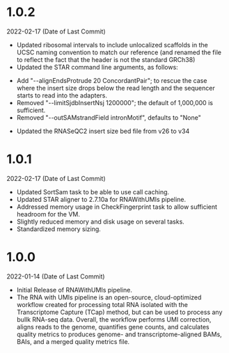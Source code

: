 # 1.0.2
2022-02-17  (Date of Last Commit)

* Updated ribosomal intervals to include unlocalized scaffolds in the UCSC naming convention to match our reference (and renamed the file to reflect the fact that the header is not the standard GRCh38)
* Updated the STAR command line arguments, as follows:
- Add "--alignEndsProtrude 20 ConcordantPair"; to rescue the case where the insert size drops below the read length and the sequencer starts to read into the adapters.
- Removed "--limitSjdbInsertNsj 1200000"; the default of 1,000,000 is sufficient.
- Removed "--outSAMstrandField intronMotif", defaults to "None"
* Updated the RNASeQC2 insert size bed file from v26 to v34

# 1.0.1
2022-02-17 (Date of Last Commit)

* Updated SortSam task to be able to use call caching.
* Updated STAR aligner to 2.7.10a for RNAWithUMIs pipeline.
* Addressed memory usage in CheckFingerprint task to allow sufficient headroom for the VM.
* Slightly reduced memory and disk usage on several tasks.
* Standardized memory sizing.

# 1.0.0
2022-01-14 (Date of Last Commit)

* Initial Release of RNAWithUMIs pipeline.
* The RNA with UMIs pipeline is an open-source, cloud-optimized workflow created for processing total RNA isolated with the Transcriptome Capture (TCap) method, but can be used to process any bullk RNA-seq data. Overall, the workflow performs UMI correction, aligns reads to the genome, quantifies gene counts, and calculates quality metrics to produces genome- and transcriptome-aligned BAMs, BAIs, and a merged quality metrics file.

